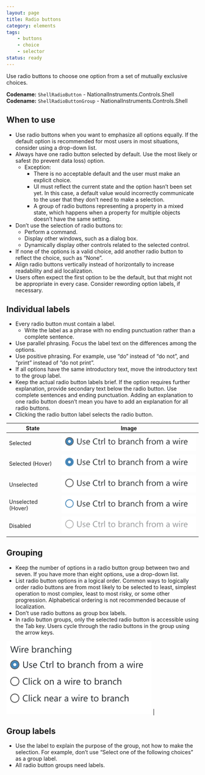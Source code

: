 ```yaml
---
layout: page
title: Radio buttons
category: elements
tags:
    - buttons
    - choice
    - selector
status: ready
---
```

Use radio buttons to choose one option from a set of mutually exclusive choices.

**Codename:** `ShellRadioButton` - NationalInstruments.Controls.Shell
**Codename:** `ShellRadioButtonGroup` - NationalInstruments.Controls.Shell

## When to use

* Use radio buttons when you want to emphasize all options equally. If the default option is recommended for most users in most situations, consider using a drop-down list. 
* Always have one radio button selected by default. Use the most likely or safest (to prevent data loss) option. 
  * Exception: 
    * There is no acceptable default and the user must make an explicit choice. 
    * UI must reflect the current state and the option hasn’t been set yet. In this case, a default value would incorrectly communicate to the user that they don’t need to make a selection. 
    * A group of radio buttons representing a property in a mixed state, which happens when a property for multiple objects doesn’t have the same setting. 
* Don’t use the selection of radio buttons to: 
  * Perform a command. 
  * Display other windows, such as a dialog box. 
  * Dynamically display other controls related to the selected control.  
* If none of the options is a valid choice, add another radio button to reflect the choice, such as “None”. 
* Align radio buttons vertically instead of horizontally to increase readability and aid localization. 
* Users often expect the first option to be the default, but that might not be appropriate in every case. Consider rewording option labels, if necessary.

## Individual labels 
* Every radio button must contain a label. 
  * Write the label as a phrase with no ending punctuation rather than a complete sentence. 
* Use parallel phrasing. Focus the label text on the differences among the options. 
* Use positive phrasing. For example, use “do” instead of “do not”, and “print” instead of “do not print”. 
* If all options have the same introductory text, move the introductory text to the group label. 
* Keep the actual radio button labels brief. If the option requires further explanation, provide secondary text below the radio button. Use complete sentences and ending punctuation. Adding an explanation to one radio button doesn’t mean you have to add an explanation for all radio buttons. 
* Clicking the radio button label selects the radio button. 

| State         | Image         | 
| ------------- |:-------------:| 
| Selected        | ![Alt text](../../images/elements/radio-buttons/radio-button-selected.svg)        | 
| Selected (Hover)         | ![Alt text](../../images/elements/radio-buttons/radio-button-selected-hover.svg)         | 
| Unselected        | ![Alt text](../../images/elements/radio-buttons/radio-button-unselected.svg)        | 
| Unselected (Hover)         | ![Alt text](../../images/elements/radio-buttons/radio-button-unselected-hover.svg)         |   
| Disabled      | ![Alt text](../../images/elements/radio-buttons/radio-button-disabled.svg)    |

## Grouping 
* Keep the number of options in a radio button group between two and seven. If you have more than eight options, use a drop-down list. 
* List radio button options in a logical order. Common ways to logically order radio buttons are from most likely to be selected to least, simplest operation to most complex, least to most risky, or some other progression. Alphabetical ordering is not recommended because of localization. 
* Don’t use radio buttons as group box labels. 
* In radio button groups, only the selected radio button is accessible using the Tab key. Users cycle through the radio buttons in the group using the arrow keys. 

![Alt text](../../images/elements/radio-buttons/radio-button-group.svg)    |

## Group labels 
* Use the label to explain the purpose of the group, not how to make the selection. For example, don’t use “Select one of the following choices” as a group label. 
* All radio button groups need labels. 